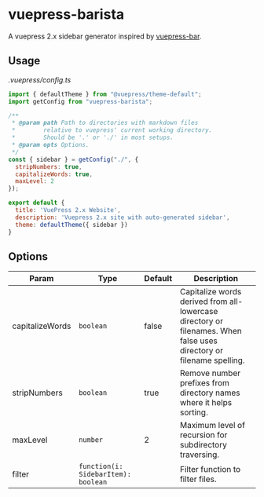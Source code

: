 # vuepress-barista

A vuepress 2.x sidebar generator inspired by [vuepress-bar](https://npmjs.com/package/vuepress-bar).

## Usage

*.vuepress/config.ts*
~~~js
import { defaultTheme } from "@vuepress/theme-default";
import getConfig from "vuepress-barista";

/**
 * @param path Path to directories with markdown files
 *        relative to vuepress' current working directory. 
 *        Should be '.' or './' in most setups.
 * @param opts Options.
 */
const { sidebar } = getConfig("./", {
  stripNumbers: true,
  capitalizeWords: true,
  maxLevel: 2
});

export default {
  title: 'VuePress 2.x Website',
  description: 'Vuepress 2.x site with auto-generated sidebar',
  theme: defaultTheme({ sidebar })
}
~~~

## Options

|      Param      |                Type                 | Default |                                                     Description                                                     |
| --------------- | ----------------------------------- | ------- | ------------------------------------------------------------------------------------------------------------------- |
| capitalizeWords | `boolean`                           | false   | Capitalize words derived from all-lowercase directory or filenames. When false uses directory or filename spelling. |
| stripNumbers    | `boolean`                           | true    | Remove number prefixes from directory names where it helps sorting.                                                 |
| maxLevel        | `number`                            | 2       | Maximum level of recursion for subdirectory traversing.                                                             |
| filter          | `function(i: SidebarItem): boolean` |         | Filter function to filter files.                                                                                    |
